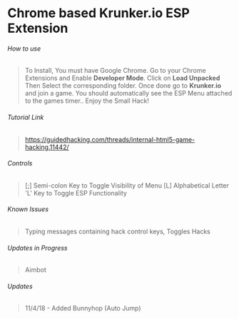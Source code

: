 # Chrome based Krunker.io ESP Extension

###### How to use
> To Install, You must have Google Chrome. Go to your Chrome Extensions and Enable __Developer Mode__. Click on __Load Unpacked__ Then Select the corresponding folder. Once done go to __Krunker.io__ and join a game. You should automatically see the ESP Menu attached to the games timer.. Enjoy the Small Hack!

###### Tutorial Link
> https://guidedhacking.com/threads/internal-html5-game-hacking.11442/

###### Controls
> [;] Semi-colon Key to Toggle Visibility of Menu
> [L] Alphabetical Letter 'L' Key to Toggle ESP Functionality

###### Known Issues
> Typing messages containing hack control keys, Toggles Hacks

###### Updates in Progress
> Aimbot

###### Updates
> 11/4/18 - Added Bunnyhop (Auto Jump)


